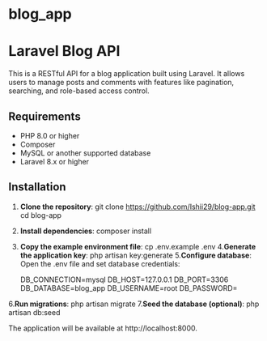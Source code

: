 # blog_app

# Laravel Blog API

This is a RESTful API for a blog application built using Laravel. It allows users to manage posts and comments with features like pagination, searching, and role-based access control.


## Requirements
- PHP 8.0 or higher
- Composer
- MySQL or another supported database
- Laravel 8.x or higher

## Installation

1. **Clone the repository**:
   git clone https://github.com/Ishii29/blog-app.git
   cd blog-app
2. **Install dependencies**:
     composer install
3. **Copy the example environment file**:
      cp .env.example .env
4.**Generate the application key**:
      php artisan key:generate
5.**Configure database**:
    Open the .env file and set database credentials:

    DB_CONNECTION=mysql
    DB_HOST=127.0.0.1
    DB_PORT=3306
    DB_DATABASE=blog_app
    DB_USERNAME=root
    DB_PASSWORD=
   
6.**Run migrations**:
    php artisan migrate
7.**Seed the database (optional)**:
    php artisan db:seed
    
The application will be available at http://localhost:8000.

